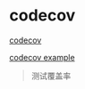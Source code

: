 # codecov

[codecov](https://docs.codecov.io/docs)

[codecov example](https://github.com/codecov/example-go)
> 测试覆盖率

